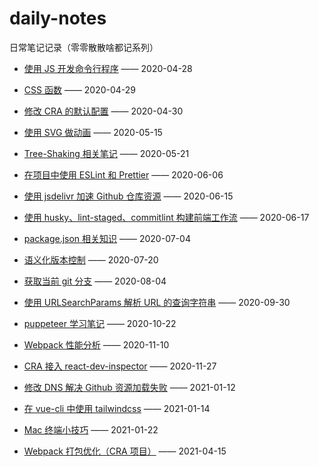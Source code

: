 # daily-notes

日常笔记记录（零零散散啥都记系列）

- [使用 JS 开发命令行程序](https://github.com/maomao1996/daily-notes/issues/1) —— 2020-04-28

- [CSS 函数](https://github.com/maomao1996/daily-notes/issues/2) —— 2020-04-29

- [修改 CRA 的默认配置](https://github.com/maomao1996/daily-notes/issues/3) —— 2020-04-30

- [使用 SVG 做动画](https://github.com/maomao1996/daily-notes/issues/4) —— 2020-05-15

- [Tree-Shaking 相关笔记](https://github.com/maomao1996/daily-notes/issues/5) —— 2020-05-21

- [在项目中使用 ESLint 和 Prettier](https://github.com/maomao1996/daily-notes/issues/6) —— 2020-06-06

- [使用 jsdelivr 加速 Github 仓库资源](https://github.com/maomao1996/daily-notes/issues/7) —— 2020-06-15

- [使用 husky、lint-staged、commitlint 构建前端工作流](https://github.com/maomao1996/daily-notes/issues/8) —— 2020-06-17

- [package.json 相关知识](https://github.com/maomao1996/daily-notes/issues/9) —— 2020-07-04

- [语义化版本控制](https://github.com/maomao1996/daily-notes/issues/10) —— 2020-07-20

- [获取当前 git 分支](https://github.com/maomao1996/daily-notes/issues/11) —— 2020-08-04

- [使用 URLSearchParams 解析 URL 的查询字符串](https://github.com/maomao1996/daily-notes/issues/12) —— 2020-09-30

- [puppeteer 学习笔记](https://github.com/maomao1996/daily-notes/issues/13) —— 2020-10-22

- [Webpack 性能分析](https://github.com/maomao1996/daily-notes/issues/14) —— 2020-11-10

- [CRA 接入 react-dev-inspector](https://github.com/maomao1996/daily-notes/issues/15) —— 2020-11-27

- [修改 DNS 解决 Github 资源加载失败](https://github.com/maomao1996/daily-notes/issues/16) —— 2021-01-12

- [在 vue-cli 中使用 tailwindcss](https://github.com/maomao1996/daily-notes/issues/17) —— 2021-01-14

- [Mac 终端小技巧](https://github.com/maomao1996/daily-notes/issues/18) —— 2021-01-22

- [Webpack 打包优化（CRA 项目）](https://github.com/maomao1996/daily-notes/issues/19) —— 2021-04-15
